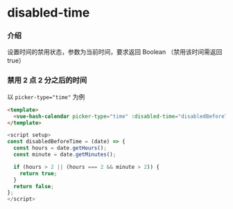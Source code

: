 # disabled-time

### 介绍

设置时间的禁用状态，参数为当前时间，要求返回 Boolean （禁用该时间需返回 true）

### 禁用 2 点 2 分之后的时间

以 `picker-type="time"` 为例

```html
<template>
  <vue-hash-calendar picker-type="time" :disabled-time="disabledBeforeTime" />
</template>
```

```js
<script setup>
const disabledBeforeTime = (date) => {
  const hours = date.getHours();
  const minute = date.getMinutes();

  if (hours > 2 || (hours === 2 && minute > 2)) {
    return true;
  }
  return false;
};
</script>
```
